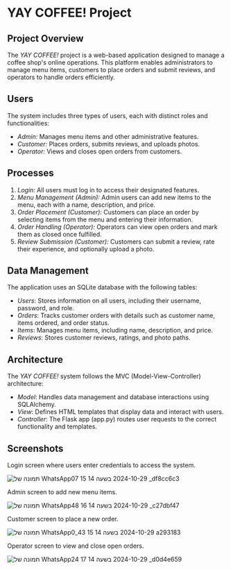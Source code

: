 # YAY COFFEE! Project

## Project Overview
The *YAY COFFEE!* project is a web-based application designed to manage a coffee shop's online operations. This platform enables administrators to manage menu items, customers to place orders and submit reviews, and operators to handle orders efficiently.

## Users
The system includes three types of users, each with distinct roles and functionalities:
- *Admin:* Manages menu items and other administrative features.
- *Customer:* Places orders, submits reviews, and uploads photos.
- *Operator:* Views and closes open orders from customers.

## Processes
1. *Login:* All users must log in to access their designated features.
2. *Menu Management (Admin):* Admin users can add new items to the menu, each with a name, description, and price.
3. *Order Placement (Customer):* Customers can place an order by selecting items from the menu and entering their information.
4. *Order Handling (Operator):* Operators can view open orders and mark them as closed once fulfilled.
5. *Review Submission (Customer):* Customers can submit a review, rate their experience, and optionally upload a photo.

## Data Management
The application uses an SQLite database with the following tables:
- *Users*: Stores information on all users, including their username, password, and role.
- *Orders*: Tracks customer orders with details such as customer name, items ordered, and order status.
- *Items*: Manages menu items, including name, description, and price.
- *Reviews*: Stores customer reviews, ratings, and photo paths.

## Architecture
The *YAY COFFEE!* system follows the MVC (Model-View-Controller) architecture:
- *Model*: Handles data management and database interactions using SQLAlchemy.
- *View*: Defines HTML templates that display data and interact with users.
- *Controller*: The Flask app (app.py) routes user requests to the correct functionality and templates.

## Screenshots
Login screen where users enter credentials to access the system.

![תמונה של WhatsApp‏ 2024-10-29 בשעה 14 15 07_df8cc6c3](https://github.com/user-attachments/assets/bc4fdb3a-4a2b-4e42-8081-3846689732b0)

Admin screen to add new menu items.

![תמונה של WhatsApp‏ 2024-10-29 בשעה 14 16 48_c27dbf47](https://github.com/user-attachments/assets/75282c0a-5595-4a06-87b2-9ed0519ec44b)

Customer screen to place a new order.

![תמונה של WhatsApp‏ 2024-10-29 בשעה 14 15 43_0a293183](https://github.com/user-attachments/assets/253f1b7a-a3d2-4e50-a8b2-95e2ad8506b4)

Operator screen to view and close open orders.

![תמונה של WhatsApp‏ 2024-10-29 בשעה 14 17 24_d0d4e659](https://github.com/user-attachments/assets/e8ead756-c51b-48ae-a280-7a4ddb5a1045)


